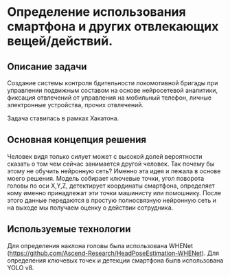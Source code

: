 # Определение использования смартфона и других отвлекающих вещей/действий.

## Описание задачи
Создание системы контроля бдительности локомотивной бригады при управлении подвижным составом на основе нейросетевой аналитики, фиксация отвлечений от управления на мобильный телефон, личные электронные устройства, прочих отвлечений.

Задача ставилась в рамках Хакатона.

## Основная концепция решения
Человек видя только силует может с высокой долей вероятности сказать о том чем сейчас занимается другой человек. Так почему бы этому не обучить нейронную сеть? Именно эта идея и лежала в основе моего решения. Модель собирает ключевые точки, угол поворота головы по оси X,Y,Z, детектирует координаты смартфона, определяет кому именно принадлежат эти точки машинисту или помошнику. После этого данные передаются в простую полносвязную нейронную сеть и на выходе мы получаем оценку о действии сотрудника.

## Используемые технологии
Для определения наклона головы была использована WHENet (https://github.com/Ascend-Research/HeadPoseEstimation-WHENet). Для определения ключевых точек и детекции смартфона былв использована YOLO v8.
